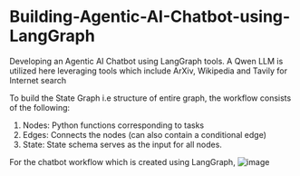 # Building-Agentic-AI-Chatbot-using-LangGraph
Developing an Agentic AI Chatbot using LangGraph tools. A Qwen LLM is utilized here leveraging tools which include ArXiv, Wikipedia and Tavily for Internet search

To build the State Graph i.e structure of entire graph, the workflow consists of the following:
1. Nodes: Python functions corresponding to tasks
2. Edges: Connects the nodes (can also contain a conditional edge)
3. State: State schema serves as the input for all nodes.

For the chatbot workflow which is created using LangGraph,
![image](https://github.com/user-attachments/assets/568f5568-0d22-4462-8dc4-a656b31b1828)



